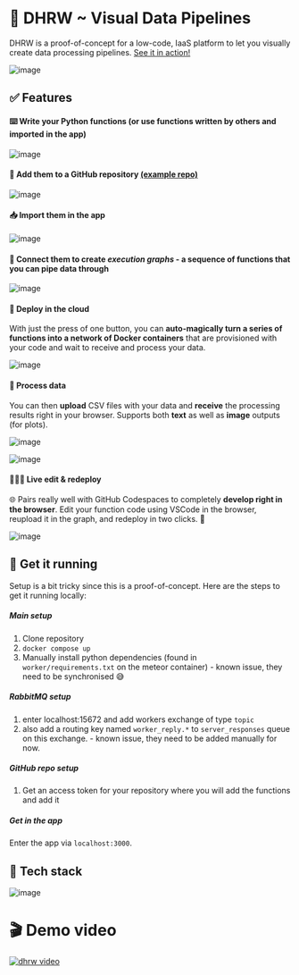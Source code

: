
# 🎢 DHRW ~ Visual Data Pipelines
DHRW is a proof-of-concept for a low-code, IaaS platform to let you visually create data processing pipelines. [See it in action!](https://www.youtube.com/watch?v=6WjEC7rRUQU)

![image](https://github.com/user-attachments/assets/b942acab-afef-4d76-96da-d33efb5b2cb2)

## ✅ Features

#### ⌨️ **Write** your Python functions (or use functions written by others and imported in the app)
![image](https://github.com/user-attachments/assets/caa09e1f-7a80-49c4-9395-70cc496ada41)

#### 🔗 **Add** them to a GitHub repository [(example repo)](https://github.com/mehanix/dhrw-functions)

![image](https://github.com/user-attachments/assets/c37eae98-9ce9-40c1-b301-5563c8f4baec)

#### 📥 **Import** them in the app

![image](https://github.com/user-attachments/assets/3c8c895b-52d3-4753-b34a-f1bc5df9dc9f)
  
#### 💫 **Connect** them to create _execution graphs_ - a sequence of functions that you can pipe data through

![image](https://github.com/user-attachments/assets/d409a55e-83ac-481d-99ba-6983098ec79d)


#### 🚀 Deploy in the cloud
With just the press of one button, you can **auto-magically turn a series of functions into a network of Docker containers** that are provisioned with your code and wait to receive and process your data.

![image](https://github.com/user-attachments/assets/c86ea1bc-0042-41be-8ccf-2d043cc2a843)

#### 📑 Process data

You can then **upload** CSV files with your data and **receive** the processing results right in your browser. Supports both **text** as well as **image** outputs (for plots).

![image](https://github.com/user-attachments/assets/22baa3ae-cc8f-4de9-82b3-d6aeb1d655e0)

![image](https://github.com/user-attachments/assets/9d841bc7-bc48-4aa6-8aca-05bd37a80fb7)


#### 👨🏻‍💻 Live edit & redeploy

🌐  Pairs really well with GitHub Codespaces to completely **develop right in the browser**. Edit your function code using VSCode in the browser, reupload it in the graph, and redeploy in two clicks. 🙌 

![image](https://github.com/user-attachments/assets/a6cbb4f1-dd37-457c-8c7a-de05ee37b6a8)

## 🐳 Get it running 

Setup is a bit tricky since this is a proof-of-concept. Here are the steps to get it running locally:

##### Main setup
1. Clone repository
2. `docker compose up`
3. Manually install python dependencies (found in `worker/requirements.txt` on the meteor container) - known issue, they need to be synchronised 😅

##### RabbitMQ setup
1. enter localhost:15672 and add workers exchange of type `topic`
2. also add a routing key named `worker_reply.*` to `server_responses` queue on this exchange. - known issue, they need to be added manually for now.

##### GitHub repo setup
1. Get an access token for your repository where you will add the functions and add it 

##### Get in the app
Enter the app via `localhost:3000`.

## 🤖 Tech stack

![image](https://github.com/user-attachments/assets/86bec09c-18d3-4248-84e8-bea5fd271525)


# 🎬 Demo video

[![dhrw video](https://img.youtube.com/vi/6WjEC7rRUQU/0.jpg)](https://www.youtube.com/watch?v=6WjEC7rRUQU)
